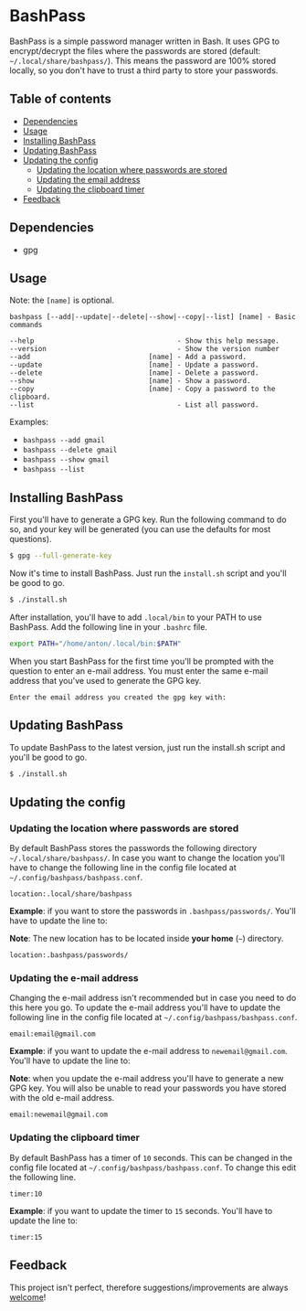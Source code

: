 # BashPass
BashPass is a simple password manager written in Bash. It uses GPG to encrypt/decrypt the files where the passwords are stored (default: `~/.local/share/bashpass/`). This means the password are 100% stored locally, so you don't have to trust a third party to store your passwords.

## Table of contents

- [Dependencies](#dependencies)
- [Usage](#usage)
- [Installing BashPass](#installing-bashpass)
- [Updating BashPass](#updating-bashpass)
- [Updating the config](#updating-the-config)
    - [Updating the location where passwords are stored](#updating-the-location-where-passwords-are-stored)
    - [Updating the email address](#updating-the-e-mail-address)
    - [Updating the clipboard timer](#updating-the-clipboard-timer)
- [Feedback](#feedback)

## Dependencies
- gpg

## Usage
Note: the `[name]` is optional.

```
bashpass [--add|--update|--delete|--show|--copy|--list] [name] - Basic commands

--help                                   - Show this help message.
--version                                - Show the version number
--add                             [name] - Add a password.
--update                          [name] - Update a password.
--delete                          [name] - Delete a password.
--show                            [name] - Show a password.
--copy                            [name] - Copy a password to the clipboard.
--list                                   - List all password.
```

Examples: 
- `bashpass --add gmail`
- `bashpass --delete gmail`
- `bashpass --show gmail`
- `bashpass --list`

## Installing BashPass
First you'll have to generate a GPG key. Run the following command to do so, and your key will be generated (you can use the defaults for most questions).

```bash
$ gpg --full-generate-key
```

Now it's time to install BashPass. Just run the `install.sh` script and you'll be good to go.

```bash
$ ./install.sh
```

After installation, you'll have to add `.local/bin` to your PATH to use BashPass. Add the following line in your `.bashrc` file.

```bash
export PATH="/home/anton/.local/bin:$PATH"
```

When you start BashPass for the first time you'll be prompted with the question to enter an e-mail address. You must enter the same e-mail address that you've used to generate the GPG key.

```
Enter the email address you created the gpg key with:
```

## Updating BashPass
To update BashPass to the latest version, just run the install.sh script and you'll be good to go.

```bash
$ ./install.sh
```

## Updating the config
### Updating the location where passwords are stored
By default BashPass stores the passwords the following directory `~/.local/share/bashpass/`. In case you want to change the location you'll have to change the following line in the config file located at `~/.config/bashpass/bashpass.conf`.

```
location:.local/share/bashpass
```

**Example**: if you want to store the passwords in `.bashpass/passwords/`. You'll have to update the line to:

**Note**: The new location has to be located inside **your home** (`~`) directory.

```
location:.bashpass/passwords/
```

### Updating the e-mail address
Changing the e-mail address isn't recommended but in case you need to do this here you go. To update the e-mail address you'll have to update the following line in the config file located at `~/.config/bashpass/bashpass.conf`.

```
email:email@gmail.com
```

**Example**: if you want to update the e-mail address to `newemail@gmail.com`. You'll have to update the line to:

**Note**: when you update the e-mail address you'll have to generate a new GPG key. You will also be unable to read your passwords you have stored with the old e-mail address.

```
email:newemail@gmail.com
```

### Updating the clipboard timer
By default BashPass has a timer of `10` seconds. This can be changed in the config file located at `~/.config/bashpass/bashpass.conf`. To change this edit the following line.

```
timer:10
```

**Example**: if you want to update the timer to `15` seconds. You'll have to update the line to:

```
timer:15
```

## Feedback
This project isn't perfect, therefore suggestions/improvements are always [welcome](https://github.com/TuX-sudo/BashPass/issues)!
